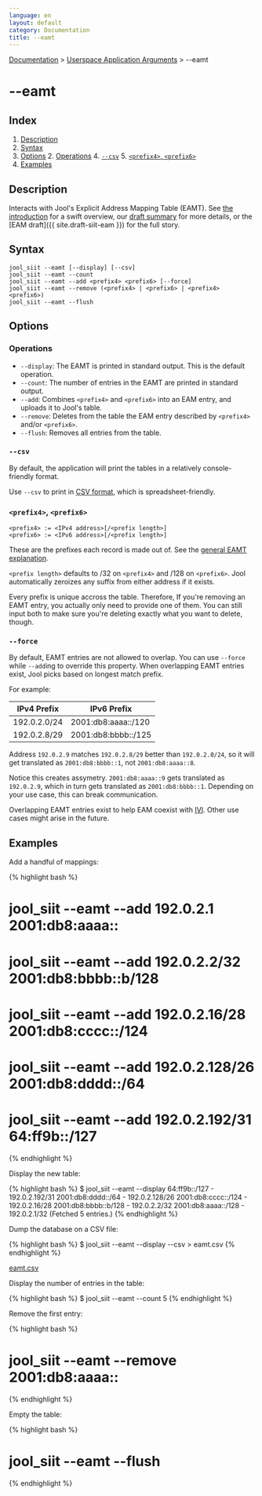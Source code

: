 ```yaml
---
language: en
layout: default
category: Documentation
title: --eamt
---
```


[Documentation](documentation.html) > [Userspace Application Arguments](documentation.html#userspace-application-arguments) > \--eamt

# \--eamt

## Index

1. [Description](#description)
2. [Syntax](#syntax)
3. [Options](#options)
   2. [Operations](#operations)
   4. [`--csv`](#csv)
   5. [`<prefix4>`, `<prefix6>`](#prefix4-prefix6)
4. [Examples](#examples)

## Description

Interacts with Jool's Explicit Address Mapping Table (EAMT). See [the introduction](intro-xlat.html#siit-with-eam) for a swift overview, our [draft summary](eamt.html) for more details, or the [EAM draft]({{ site.draft-siit-eam }}) for the full story.

## Syntax

	jool_siit --eamt [--display] [--csv]
	jool_siit --eamt --count
	jool_siit --eamt --add <prefix4> <prefix6> [--force]
	jool_siit --eamt --remove (<prefix4> | <prefix6> | <prefix4> <prefix6>)
	jool_siit --eamt --flush

## Options

### Operations

* `--display`: The EAMT is printed in standard output. This is the default operation.
* `--count`: The number of entries in the EAMT are printed in standard output.
* `--add`: Combines `<prefix4>` and `<prefix6>` into an EAM entry, and uploads it to Jool's table.
* `--remove`: Deletes from the table the EAM entry described by `<prefix4>` and/or `<prefix6>`.
* `--flush`: Removes all entries from the table.

### `--csv`

By default, the application will print the tables in a relatively console-friendly format.

Use `--csv` to print in <a href="http://en.wikipedia.org/wiki/Comma-separated_values" target="_blank">CSV format</a>, which is spreadsheet-friendly.

### `<prefix4>`, `<prefix6>`

	<prefix4> := <IPv4 address>[/<prefix length>]
	<prefix6> := <IPv6 address>[/<prefix length>]

These are the prefixes each record is made out of. See the [general EAMT explanation](eamt.html).

`<prefix length>` defaults to /32 on `<prefix4>` and /128 on `<prefix6>`. Jool automatically zeroizes any suffix from either address if it exists.

Every prefix is unique accross the table. Therefore, If you're removing an EAMT entry, you actually only need to provide one of them. You can still input both to make sure you're deleting exactly what you want to delete, though.

### `--force`

By default, EAMT entries are not allowed to overlap. You can use `--force` while `--add`ing to override this property. When overlapping EAMT entries exist, Jool picks based on longest match prefix.

For example:

| IPv4 Prefix     |     IPv6 Prefix      |
|-----------------|----------------------|
| 192.0.2.0/24    | 2001:db8:aaaa::/120  |
| 192.0.2.8/29    | 2001:db8:bbbb::/125  |

Address `192.0.2.9` matches `192.0.2.8/29` better than `192.0.2.0/24`, so it will get translated as `2001:db8:bbbb::1`, not `2001:db8:aaaa::8`.

Notice this creates assymetry. `2001:db8:aaaa::9` gets translated as `192.0.2.9`, which in turn gets translated as `2001:db8:bbbb::1`. Depending on your use case, this can break communication.

Overlapping EAMT entries exist to help EAM coexist with [IVI](http://www.rfc-editor.org/rfc/rfc6219.txt). Other use cases might arise in the future.

## Examples

Add a handful of mappings:

{% highlight bash %}
# jool_siit --eamt --add 192.0.2.1      2001:db8:aaaa::
# jool_siit --eamt --add 192.0.2.2/32   2001:db8:bbbb::b/128
# jool_siit --eamt --add 192.0.2.16/28  2001:db8:cccc::/124
# jool_siit --eamt --add 192.0.2.128/26 2001:db8:dddd::/64
# jool_siit --eamt --add 192.0.2.192/31 64:ff9b::/127
{% endhighlight %}

Display the new table:

{% highlight bash %}
$ jool_siit --eamt --display
64:ff9b::/127 - 192.0.2.192/31
2001:db8:dddd::/64 - 192.0.2.128/26
2001:db8:cccc::/124 - 192.0.2.16/28
2001:db8:bbbb::b/128 - 192.0.2.2/32
2001:db8:aaaa::/128 - 192.0.2.1/32
  (Fetched 5 entries.)
{% endhighlight %}

Dump the database on a CSV file:

{% highlight bash %}
$ jool_siit --eamt --display --csv > eamt.csv
{% endhighlight %}

[eamt.csv](../obj/eamt.csv)

Display the number of entries in the table:

{% highlight bash %}
$ jool_siit --eamt --count
5
{% endhighlight %}

Remove the first entry:

{% highlight bash %}
# jool_siit --eamt --remove 2001:db8:aaaa::
{% endhighlight %}

Empty the table:

{% highlight bash %}
# jool_siit --eamt --flush
{% endhighlight %}

